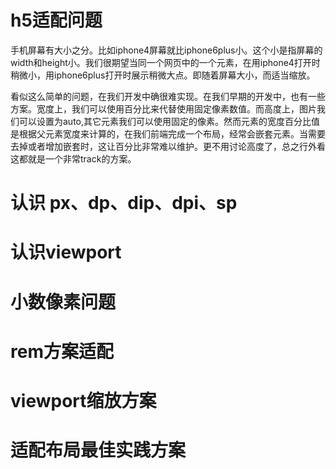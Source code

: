 # h5适配问题

手机屏幕有大小之分。比如iphone4屏幕就比iphone6plus小。这个小是指屏幕的width和height小。我们很期望当同一个网页中的一个元素，在用iphone4打开时稍微小，用iphone6plus打开时展示稍微大点。即随着屏幕大小，而适当缩放。

看似这么简单的问题，在我们开发中确很难实现。在我们早期的开发中，也有一些方案。宽度上，我们可以使用百分比来代替使用固定像素数值。而高度上，图片我们可以设置为auto,其它元素我们可以使用固定的像素。然而元素的宽度百分比值是根据父元素宽度来计算的，在我们前端完成一个布局，经常会嵌套元素。当需要去掉或者增加嵌套时，这让百分比非常难以维护。更不用讨论高度了，总之行外看这都就是一个非常track的方案。


# 认识 px、dp、dip、dpi、sp
# 认识viewport
# 小数像素问题
# rem方案适配
# viewport缩放方案
# 适配布局最佳实践方案